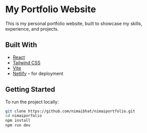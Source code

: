 # My Portfolio Website

This is my personal portfolio website, built to showcase my skills, experience, and projects.

## Built With

- [React](https://reactjs.org/)
- [Tailwind CSS](https://tailwindcss.com/)
- [Vite](https://vitejs.dev/)
- [Netlify](https://www.netlify.com/) – for deployment

## Getting Started

To run the project locally:

```bash
git clone https://github.com/nimaibhat/nimaiportfolio.git
cd nimaiporfolio
npm install
npm run dev
